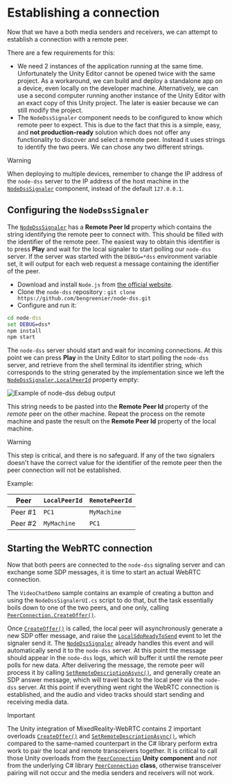 # Establishing a connection

Now that we have a both media senders and receivers, we can attempt to establish a connection with a remote peer.

There are a few requirements for this:

- We need 2 instances of the application running at the same time. Unfortunately the Unity Editor cannot be opened twice with the same project. As a workaround, we can build and deploy a standalone app on a device, even locally on the developer machine. Alternatively, we can use a second computer running another instance of the Unity Editor with an exact copy of this Unity project. The later is easier because we can still modify the project.
- The `NodeDssSignaler` component needs to be configured to know which remote peer to expect. This is due to the fact that this is a simple, easy, and **not production-ready** solution which does not offer any functionality to discover and select a remote peer. Instead it uses strings to identify the two peers. We can chose any two different strings.

> [!Warning]
> When deploying to multiple devices, remember to change the IP address of the `node-dss` server to the IP address of the host machine in the [`NodeDssSignaler`](xref:Microsoft.MixedReality.WebRTC.Unity.NodeDssSignaler) component, instead of the default `127.0.0.1`.

## Configuring the `NodeDssSignaler`

The [`NodeDssSignaler`](xref:Microsoft.MixedReality.WebRTC.Unity.NodeDssSignaler) has a **Remote Peer Id** property which contains the string identifying the remote peer to connect with. This should be filled with the identifier of the remote peer. The easiest way to obtain this identifier is to press **Play** and wait for the local signaler to start polling our `node-dss` server. If the server was started with the `DEBUG=*dss` environment variable set, it will output for each web request a message containing the identifier of the peer.

- Download and install `Node.js` from [the official website](https://nodejs.org/en/).
- Clone the `node-dss` repository : `git clone https://github.com/bengreenier/node-dss.git`
- Configure and run it:

```cmd
cd node-dss
set DEBUG=dss*
npm install
npm start
```

The `node-dss` server should start and wait for incoming connections. At this point we can press **Play** in the Unity Editor to start polling the `node-dss` server, and retrieve from the shell terminal its identifier string, which corresponds to the string generated by the implementation since we left the [`NodeDssSignaler.LocalPeerId`](xref:Microsoft.MixedReality.WebRTC.Unity.NodeDssSignaler.LocalPeerId) property empty:

![Example of node-dss debug output](helloworld-unity-17.png)

This string needs to be pasted into the **Remote Peer Id** property of the _remote_ peer on the other machine. Repeat the process on the remote machine and paste the result on the **Remote Peer Id** property of the local machine.

> [!Warning]
> This step is critical, and there is no safeguard. If any of the two signalers doesn't have the correct value for the identifier of the remote peer then the peer connection will not be established.

Example:

| Peer | `LocalPeerId` | `RemotePeerId` |
|---|---|---|
| Peer #1 | `PC1` | `MyMachine` |
| Peer #2 | `MyMachine` | `PC1` |

## Starting the WebRTC connection

Now that both peers are connected to the `node-dss` signaling server and can exchange some SDP messages, it is time to start an actual WebRTC connection.

The `VideoChatDemo` sample contains an example of creating a button and using the `NodeDssSignalerUI.cs` script to do that, but the task essentially boils down to one of the two peers, and one only, calling [`PeerConnection.CreateOffer()`](xref:Microsoft.MixedReality.WebRTC.Unity.PeerConnection.CreateOffer).

Once [`CreateOffer()`](xref:Microsoft.MixedReality.WebRTC.Unity.PeerConnection.CreateOffer) is called, the local peer will asynchronously generate a new SDP offer message, and raise the [`LocalSdpReadyToSend`](xref:Microsoft.MixedReality.WebRTC.PeerConnection.LocalSdpReadyToSend) event to let the signaler send it. The [`NodeDssSignaler`](xref:Microsoft.MixedReality.WebRTC.Unity.NodeDssSignaler) already handles this event and will automatically send it to the `node-dss` server. At this point the message should appear in the `node-dss` logs, which will buffer it until the remote peer polls for new data. After delivering the message, the remote peer will process it by calling [`SetRemoteDescriptionAsync()`](xref:Microsoft.MixedReality.WebRTC.Unity.PeerConnection.SetRemoteDescriptionAsync(System.String,System.String)), and generally create an SDP answer message, which will travel back to the local peer via the `node-dss` server. At this point if everything went right the WebRTC connection is established, and the audio and video tracks should start sending and receiving media data.

> [!IMPORTANT]
> The Unity integration of MixedReality-WebRTC contains 2 important overloads [`CreateOffer()`](xref:Microsoft.MixedReality.WebRTC.Unity.PeerConnection.CreateOffer) and [`SetRemoteDescriptionAsync()`](xref:Microsoft.MixedReality.WebRTC.Unity.PeerConnection.SetRemoteDescriptionAsync(System.String,System.String)), which compared to the same-named counterpart in the C# library perform extra work to pair the local and remote transceivers together. It is critical to call those Unity overloads from the [`PeerConnection`](xref:Microsoft.MixedReality.WebRTC.Unity.PeerConnection) **Unity component** and _not_ from the underlying C# library [`PeerConnection`](xref:Microsoft.MixedReality.WebRTC.PeerConnection) **class**, otherwise transceiver pairing will not occur and the media senders and receivers will not work.
